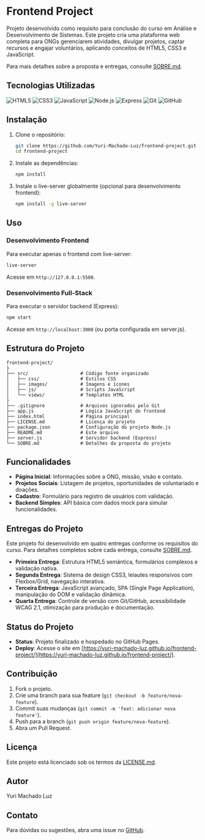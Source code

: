 # Frontend Project

Projeto desenvolvido como requisito para conclusão do curso em Análise e Desenvolvimento de Sistemas. Este projeto cria uma plataforma web completa para ONGs gerenciarem atividades, divulgar projetos, captar recursos e engajar voluntários, aplicando conceitos de HTML5, CSS3 e JavaScript.

Para mais detalhes sobre a proposta e entregas, consulte [SOBRE.md](SOBRE.md).

## Tecnologias Utilizadas

![HTML5](https://img.shields.io/badge/HTML5-E34F26?style=for-the-badge&logo=html5&logoColor=white)
![CSS3](https://img.shields.io/badge/CSS3-1572B6?style=for-the-badge&logo=css3&logoColor=white)
![JavaScript](https://img.shields.io/badge/JavaScript-F7DF1E?style=for-the-badge&logo=javascript&logoColor=black)
![Node.js](https://img.shields.io/badge/Node.js-339933?style=for-the-badge&logo=nodedotjs&logoColor=white)
![Express](https://img.shields.io/badge/Express-000000?style=for-the-badge&logo=express&logoColor=white)
![Git](https://img.shields.io/badge/Git-F05032?style=for-the-badge&logo=git&logoColor=white)
![GitHub](https://img.shields.io/badge/GitHub-181717?style=for-the-badge&logo=github&logoColor=white)

## Instalação

1. Clone o repositório:

   ```bash
   git clone https://github.com/Yuri-Machado-Luz/frontend-project.git
   cd frontend-project
   ```

2. Instale as dependências:

   ```bash
   npm install
   ```

3. Instale o live-server globalmente (opcional para desenvolvimento frontend):

   ```bash
   npm install -g live-server
   ```

## Uso

### Desenvolvimento Frontend

Para executar apenas o frontend com live-server:

```bash
live-server
```

Acesse em `http://127.0.0.1:5500`.

### Desenvolvimento Full-Stack

Para executar o servidor backend (Express):

```bash
npm start
```

Acesse em `http://localhost:3000` (ou porta configurada em server.js).

## Estrutura do Projeto

```text
frontend-project/
├
├── src/                   # Código fonte organizado
│   ├── css/               # Estilos CSS
│   ├── images/            # Imagens e ícones
│   ├── js/                # Scripts JavaScript
│   └── views/             # Templates HTML
├
├── .gitignore             # Arquivos ignorados pelo Git
├── app.js                 # Lógica JavaScript do frontend
├── index.html             # Página principal
├── LICENSE.md             # Licença do projeto
├── package.json           # Configuração do projeto Node.js
├── README.md              # Este arquivo
├── server.js              # Servidor backend (Express)
└── SOBRE.md               # Detalhes da proposta do projeto
```

## Funcionalidades

- **Página Inicial**: Informações sobre a ONG, missão, visão e contato.
- **Projetos Sociais**: Listagem de projetos, oportunidades de voluntariado e doações.
- **Cadastro**: Formulário para registro de usuários com validação.
- **Backend Simples**: API básica com dados mock para simular funcionalidades.

## Entregas do Projeto

Este projeto foi desenvolvido em quatro entregas conforme os requisitos do curso. Para detalhes completos sobre cada entrega, consulte [SOBRE.md](SOBRE.md).

- **Primeira Entrega**: Estrutura HTML5 semântica, formulários complexos e validação nativa.
- **Segunda Entrega**: Sistema de design CSS3, leiautes responsivos com Flexbox/Grid, navegação interativa.
- **Terceira Entrega**: JavaScript avançado, SPA (Single Page Application), manipulação do DOM e validação dinâmica.
- **Quarta Entrega**: Controle de versão com Git/GitHub, acessibilidade WCAG 2.1, otimização para produção e documentação.

## Status do Projeto

- **Status**: Projeto finalizado e hospedado no GitHub Pages.
- **Deploy**: Acesse o site em [https://yuri-machado-luz.github.io/frontend-project/](https://yuri-machado-luz.github.io/frontend-project/).

## Contribuição

1. Fork o projeto.
2. Crie uma branch para sua feature (`git checkout -b feature/nova-feature`).
3. Commit suas mudanças (`git commit -m 'feat: adicionar nova feature'`).
4. Push para a branch (`git push origin feature/nova-feature`).
5. Abra um Pull Request.

## Licença

Este projeto está licenciado sob os termos da [LICENSE.md](LICENSE.md).

## Autor

Yuri Machado Luz

## Contato

Para dúvidas ou sugestões, abra uma issue no [GitHub](https://github.com/Yuri-Machado-Luz/frontend-project/issues).
